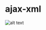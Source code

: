 # ajax-xml
![alt text](https://raw.githubusercontent.com/username/projectname/branch/path/to/img.png)
